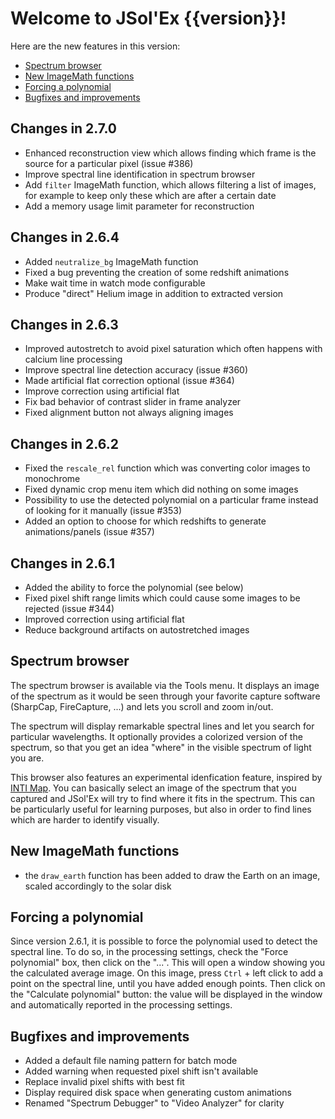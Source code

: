 # Welcome to JSol'Ex {{version}}!

Here are the new features in this version:

- [Spectrum browser](spectrum-browser)
- [New ImageMath functions](#new-ImageMath-functions)
- [Forcing a polynomial](#forcing-a-polynomial)
- [Bugfixes and improvements](#bugfixes-and-improvements)

## Changes in 2.7.0

- Enhanced reconstruction view which allows finding which frame is the source for a particular pixel (issue #386)
- Improve spectral line identification in spectrum browser
- Add `filter` ImageMath function, which allows filtering a list of images, for example to keep only these which are after a certain date
- Add a memory usage limit parameter for reconstruction

## Changes in 2.6.4

- Added `neutralize_bg` ImageMath function
- Fixed a bug preventing the creation of some redshift animations
- Make wait time in watch mode configurable
- Produce "direct" Helium image in addition to extracted version

## Changes in 2.6.3

- Improved autostretch to avoid pixel saturation which often happens with calcium line processing
- Improve spectral line detection accuracy (issue #360)
- Made artificial flat correction optional (issue #364)
- Improve correction using artificial flat
- Fix bad behavior of contrast slider in frame analyzer
- Fixed alignment button not always aligning images

## Changes in 2.6.2

- Fixed the `rescale_rel` function which was converting color images to monochrome
- Fixed dynamic crop menu item which did nothing on some images
- Possibility to use the detected polynomial on a particular frame instead of looking for it manually (issue #353)
- Added an option to choose for which redshifts to generate animations/panels (issue #357)

## Changes in 2.6.1

- Added the ability to force the polynomial (see below)
- Fixed pixel shift range limits which could cause some images to be rejected (issue #344)
- Improved correction using artificial flat
- Reduce background artifacts on autostretched images

## Spectrum browser

The spectrum browser is available via the Tools menu.
It displays an image of the spectrum as it would be seen through your favorite capture software (SharpCap, FireCapture, ...) and lets you scroll and zoom in/out.

The spectrum will display remarkable spectral lines and let you search for particular wavelengths.
It optionally provides a colorized version of the spectrum, so that you get an idea "where" in the visible spectrum of light you are.

This browser also features an experimental idenfication feature, inspired by [INTI Map](http://valerie.desnoux.free.fr/inti/map.html).
You can basically select an image of the spectrum that you captured and JSol'Ex will try to find where it fits in the spectrum.
This can be particularly useful for learning purposes, but also in order to find lines which are harder to identify visually.

## New ImageMath functions

- the `draw_earth` function has been added to draw the Earth on an image, scaled accordingly to the solar disk

## Forcing a polynomial

Since version 2.6.1, it is possible to force the polynomial used to detect the spectral line.
To do so, in the processing settings, check the "Force polynomial" box, then click on the "...".
This will open a window showing you the calculated average image.
On this image, press `Ctrl` + left click to add a point on the spectral line, until you have added enough points.
Then click on the "Calculate polynomial" button: the value will be displayed in the window and automatically reported in the processing settings.

## Bugfixes and improvements

- Added a default file naming pattern for batch mode
- Added warning when requested pixel shift isn't available
- Replace invalid pixel shifts with best fit
- Display required disk space when generating custom animations
- Renamed "Spectrum Debugger" to "Video Analyzer" for clarity
